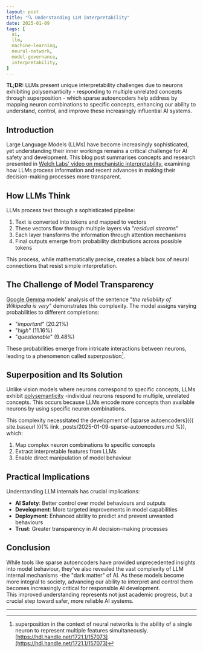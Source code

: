 ```yaml
---
layout: post
title: "🔍 Understanding LLM Interpretability"
date: 2025-01-09
tags: [
  ai,
  llm,
  machine-learning,
  neural-network,
  model-governance,
  interpretability,
]
---
```


**TL;DR:** LLMs present unique interpretability challenges due to neurons
exhibiting polysemanticity - responding to multiple unrelated concepts through
superposition - which sparse autoencoders help address by mapping neuron
combinations to specific concepts, enhancing our ability to understand, control,
and improve these increasingly influential AI systems.

<!--more-->

## Introduction

Large Language Models (LLMs) have become increasingly sophisticated, yet
understanding their inner workings remains a critical challenge for AI safety
and development. This blog post summarises concepts and research presented in
[Welch Labs' video on mechanistic interpretability](https://www.youtube.com/watch?v=UGO_Ehywuxc),
examining how LLMs process information and recent advances in making their
decision-making processes more transparent.

## How LLMs Think

LLMs process text through a sophisticated pipeline:

1. Text is converted into tokens and mapped to vectors
2. These vectors flow through multiple layers via "_residual streams_"
3. Each layer transforms the information through attention mechanisms
4. Final outputs emerge from probability distributions across possible tokens

This process, while mathematically precise, creates a black box of neural
connections that resist simple interpretation.

## The Challenge of Model Transparency

[Google Gemma](https://ai.google.dev/gemma) models' analysis of the sentence
"_the reliability of Wikipedia is very_" demonstrates this complexity. The model
assigns varying probabilities to different completions:

- "_important_" (20.21%)
- "_high_" (11.16%)
- "_questionable_" (9.48%)

These probabilities emerge from intricate interactions between neurons, leading
to a phenomenon called _superposition_[^1].

## Superposition and Its Solution

Unlike vision models where neurons correspond to specific concepts, LLMs exhibit
[polysemanticity](https://arxiv.org/abs/2210.01892) -individual neurons respond
to multiple, unrelated concepts. This occurs because LLMs encode more concepts
than available neurons by using specific neuron combinations.

This complexity necessitated the development of [sparse autoencoders]({{
site.baseurl }}{% link _posts/2025-01-09-sparse-autoencoders.md %}), which:

1. Map complex neuron combinations to specific concepts
2. Extract interpretable features from LLMs
3. Enable direct manipulation of model behaviour

## Practical Implications

Understanding LLM internals has crucial implications:

- **AI Safety**: Better control over model behaviours and outputs
- **Development**: More targeted improvements in model capabilities
- **Deployment**: Enhanced ability to predict and prevent unwanted behaviours
- **Trust**: Greater transparency in AI decision-making processes

## Conclusion

While tools like sparse autoencoders have provided unprecedented insights into
model behaviour, they've also revealed the vast complexity of LLM internal
mechanisms -the "dark matter" of AI. As these models become more integral to
society, advancing our ability to interpret and control them becomes
increasingly critical for responsible AI development.\
This improved understanding represents not just academic progress, but a crucial
step toward safer, more reliable AI systems.

---

[^1]: superposition in the context of neural networks is the ability of a single
    neuron to represent multiple features simultaneously.
    [https://hdl.handle.net/1721.1/157073](https://hdl.handle.net/1721.1/157073)
